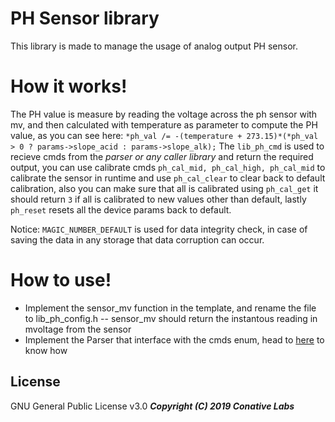 # PH Sensor library

This library is made to manage the usage of analog output PH sensor.

# How it works!
 The PH value is measure by reading the voltage across the ph sensor with mv, and then calculated with temperature as parameter to compute the PH value, as you can see here:
 `*ph_val /= -(temperature + 273.15)*(*ph_val > 0 ? params->slope_acid : params->slope_alk);`
 The `lib_ph_cmd` is used to recieve cmds from the *parser or any caller library* and return the required output, you can use calibrate cmds `ph_cal_mid, ph_cal_high, ph_cal_mid` to calibrate the sensor in runtime and use `ph_cal_clear` to clear back to default calibration, also you can make sure that all is calibrated using `ph_cal_get` it should return `3` if all is calibrated to new values other than default, lastly `ph_reset` resets all the device params back to default.
 
 Notice: `MAGIC_NUMBER_DEFAULT` is used for data integrity check, in case of saving the data in any storage that data corruption can occur.

# How to use!

  - Implement the sensor_mv function in the template, and rename the file to lib_ph_config.h
  -- sensor_mv should return the instantous reading in mvoltage from the sensor
  - Implement the Parser that interface with the cmds enum, head to [here](https://github.com/conative-labs/Interfaces-Parser-Template) to know how

License
----

GNU General Public License v3.0
***Copyright (C) 2019 Conative Labs***